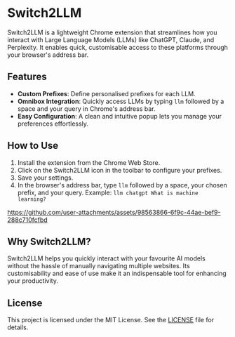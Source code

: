 # Switch2LLM

Switch2LLM is a lightweight Chrome extension that streamlines how you interact with Large Language Models (LLMs) like ChatGPT, Claude, and Perplexity. It enables quick, customisable access to these platforms through your browser's address bar.

## Features
- **Custom Prefixes**: Define personalised prefixes for each LLM.
- **Omnibox Integration**: Quickly access LLMs by typing `llm` followed by a space and your query in Chrome's address bar.
- **Easy Configuration**: A clean and intuitive popup lets you manage your preferences effortlessly.

## How to Use
1. Install the extension from the Chrome Web Store.
2. Click on the Switch2LLM icon in the toolbar to configure your prefixes.
3. Save your settings.
4. In the browser's address bar, type `llm` followed by a space, your chosen prefix, and your query. Example: `llm chatgpt What is machine learning?`

https://github.com/user-attachments/assets/98563866-6f9c-44ae-bef9-288c710fcfbd



## Why Switch2LLM?
Switch2LLM helps you quickly interact with your favourite AI models without the hassle of manually navigating multiple websites. Its customisability and ease of use make it an indispensable tool for enhancing your productivity.

## License
This project is licensed under the MIT License. See the [LICENSE](./LICENSE) file for details.
